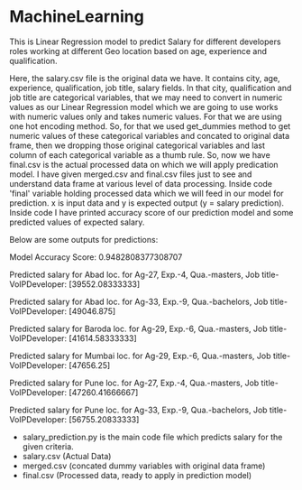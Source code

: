 # MachineLearning
This is Linear Regression model to predict Salary for different developers roles working at different Geo location based on age, experience and qualification.

Here, the salary.csv file is the original data we have. It contains city, age, experience, qualification, job title, salary fields. In that city, qualification and job title are categorical variables, that we may need to convert in numeric values as our Linear Regression model which we are going to use works with numeric values only and takes numeric values. For that we are using one hot encoding method. So, for that we used get_dummies method to get numeric values of these categorical variables and concated to original data frame, then we dropping those original categorical variables and last column of each categorical variable as a thumb rule. So, now we have final.csv is the actual processed data on which we will apply predication model. I have given merged.csv and final.csv files just to see and understand data frame at various level of data processing. Inside code 'final' variable holding processed data which we will feed in our model for prediction. x is input data and y is expected output (y = salary prediction). Inside code I have printed accuracy score of our prediction model and some predicted values of expected salary.

Below are some outputs for predictions:

Model Accuracy Score: 0.9482808377308707

Predicted salary for Abad loc. for Ag-27, Exp.-4, Qua.-masters, Job title-VoIPDeveloper: [39552.08333333]

Predicted salary for Abad loc. for Ag-33, Exp.-9, Qua.-bachelors, Job title-VoIPDeveloper: [49046.875]

Predicted salary for Baroda loc. for Ag-29, Exp.-6, Qua.-masters, Job title-VoIPDeveloper: [41614.58333333]

Predicted salary for Mumbai loc. for Ag-29, Exp.-6, Qua.-masters, Job title-VoIPDeveloper: [47656.25]

Predicted salary for Pune loc. for Ag-27, Exp.-4, Qua.-masters, Job title-VoIPDeveloper: [47260.41666667]

Predicted salary for Pune loc. for Ag-33, Exp.-9, Qua.-bachelors, Job title-VoIPDeveloper: [56755.20833333]


- salary_prediction.py is the main code file which predicts salary for the given criteria.
- salary.csv (Actual Data)
- merged.csv (concated dummy variables with original data frame)
- final.csv (Processed data, ready to apply in prediction model)
